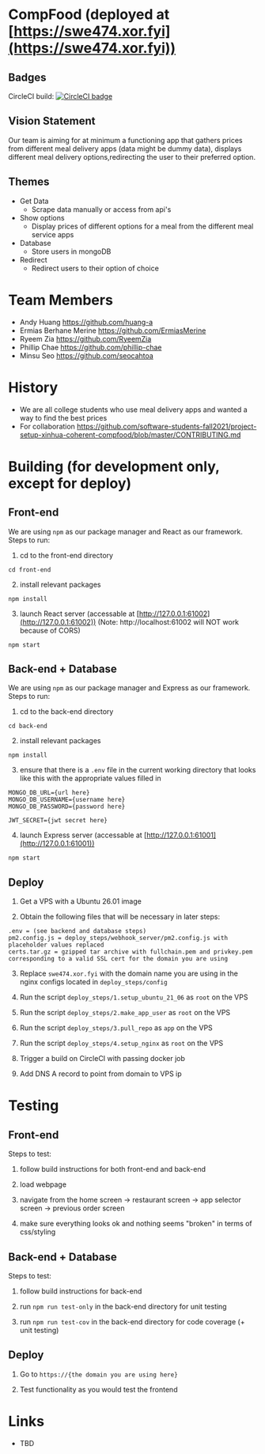 # CompFood (deployed at [https://swe474.xor.fyi](https://swe474.xor.fyi))

## Badges

CircleCI build: [![CircleCI badge](https://circleci.com/gh/software-students-fall2021/project-setup-xinhua-coherent-compfood/tree/master.svg?style=svg)](https://circleci.com/gh/software-students-fall2021/project-setup-xinhua-coherent-compfood/tree/master)

## Vision Statement

Our team is aiming for at minimum a functioning app that gathers prices from different meal delivery apps (data might be dummy data), displays different meal delivery options,redirecting the user to their preferred option.

## Themes

* Get Data
	* Scrape data manually or access from api's 
* Show options
	* Display prices of different options for a meal from the different meal service apps
* Database
	* Store users in mongoDB
* Redirect
	* Redirect users to their option of choice

# Team Members

* Andy Huang https://github.com/huang-a
* Ermias Berhane Merine https://github.com/ErmiasMerine
* Ryeem Zia https://github.com/RyeemZia
* Phillip Chae https://github.com/phillip-chae
* Minsu Seo https://github.com/seocahtoa

# History

* We are all college students who use meal delivery apps and wanted a way to find the best prices
* For collaboration https://github.com/software-students-fall2021/project-setup-xinhua-coherent-compfood/blob/master/CONTRIBUTING.md

# Building (for development only, except for deploy)

## Front-end

We are using `npm` as our package manager and React as our framework. Steps to run:

1. cd to the front-end directory

```
cd front-end
```

2. install relevant packages

```
npm install
```

3. launch React server (accessable at [http://127.0.0.1:61002](http://127.0.0.1:61002)) (Note: http://localhost:61002 will NOT work because of CORS)

```
npm start
```

## Back-end + Database

We are using `npm` as our package manager and Express as our framework. Steps to run:

1. cd to the back-end directory

```
cd back-end
```

2. install relevant packages

```
npm install
```

3. ensure that there is a `.env` file in the current working directory that looks like this with the appropriate values filled in

```
MONGO_DB_URL={url here}
MONGO_DB_USERNAME={username here}
MONGO_DB_PASSWORD={password here}

JWT_SECRET={jwt secret here}
```

4. launch Express server (accessable at [http://127.0.0.1:61001](http://127.0.0.1:61001))

```
npm start
```

## Deploy

1. Get a VPS with a Ubuntu 26.01 image

2. Obtain the following files that will be necessary in later steps:

```
.env = (see backend and database steps)
pm2.config.js = deploy_steps/webhook_server/pm2.config.js with placeholder values replaced
certs.tar.gz = gzipped tar archive with fullchain.pem and privkey.pem corresponding to a valid SSL cert for the domain you are using
```

3. Replace `swe474.xor.fyi` with the domain name you are using in the nginx configs located in `deploy_steps/config`

4. Run the script `deploy_steps/1.setup_ubuntu_21_06` as `root` on the VPS

5. Run the script `deploy_steps/2.make_app_user` as `root` on the VPS

6. Run the script `deploy_steps/3.pull_repo` as `app` on the VPS

7. Run the script `deploy_steps/4.setup_nginx` as `root` on the VPS

8. Trigger a build on CircleCI with passing docker job

9. Add DNS A record to point from domain to VPS ip

# Testing

## Front-end

Steps to test:

1. follow build instructions for both front-end and back-end

2. load webpage

3. navigate from the home screen -> restaurant screen -> app selector screen -> previous order screen

4. make sure everything looks ok and nothing seems "broken" in terms of css/styling

## Back-end + Database

Steps to test:

1. follow build instructions for back-end

2. run `npm run test-only` in the back-end directory for unit testing

3. run `npm run test-cov` in the back-end directory for code coverage (+ unit testing)

## Deploy

1. Go to `https://{the domain you are using here}`

2. Test functionality as you would test the frontend

# Links

* TBD
